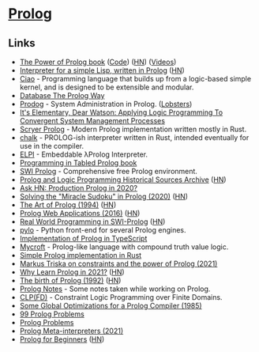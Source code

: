 # [Prolog](https://en.wikipedia.org/wiki/Prolog)

## Links

- [The Power of Prolog book](https://www.metalevel.at/prolog) ([Code](https://github.com/triska/the-power-of-prolog)) ([HN](https://news.ycombinator.com/item?id=22804079)) ([Videos](https://www.metalevel.at/prolog/videos/))
- [Interpreter for a simple Lisp, written in Prolog](https://github.com/triska/lisprolog) ([HN](https://news.ycombinator.com/item?id=19278555))
- [Ciao](https://github.com/ciao-lang/ciao) - Programming language that builds up from a logic-based simple kernel, and is designed to be extensible and modular.
- [Database The Prolog Way](https://www.i-programmer.info/programming/artificial-intelligence/1331-database-the-prolog-way.html)
- [Prodog](http://www.cs.tufts.edu/~couch/archives/prodog/) - System Administration in Prolog. ([Lobsters](https://lobste.rs/s/v6nomp/database_prolog_way))
- [It's Elementary, Dear Watson: Applying Logic Programming To Convergent System Management Processes](https://www.usenix.org/legacy/publications/library/proceedings/lisa99/full_papers/couch/couch_html/index.html)
- [Scryer Prolog](https://github.com/mthom/scryer-prolog) - Modern Prolog implementation written mostly in Rust.
- [chalk](https://github.com/rust-lang/chalk) - PROLOG-ish interpreter written in Rust, intended eventually for use in the compiler.
- [ELPI](https://github.com/LPCIC/elpi) - Embeddable λProlog Interpreter.
- [Programming in Tabled Prolog book](https://github.com/SWI-Prolog/tabled-prolog-book)
- [SWI Prolog](https://www.swi-prolog.org/) - Comprehensive free Prolog environment.
- [Prolog and Logic Programming Historical Sources Archive](http://www.softwarepreservation.org/projects/prolog/) ([HN](https://news.ycombinator.com/item?id=22658770))
- [Ask HN: Production Prolog in 2020?](https://news.ycombinator.com/item?id=23234017)
- [Solving the "Miracle Sudoku" in Prolog (2020)](https://benjamincongdon.me/blog/2020/05/23/Solving-the-Miracle-Sudoku-in-Prolog/) ([HN](https://news.ycombinator.com/item?id=23302102))
- [The Art of Prolog (1994)](https://mitpress.mit.edu/books/art-prolog-second-edition) ([HN](https://news.ycombinator.com/item?id=23582903))
- [Prolog Web Applications (2016)](https://www.metalevel.at/prolog/web) ([HN](https://news.ycombinator.com/item?id=23597688))
- [Real World Programming in SWI-Prolog](http://www.pathwayslms.com/swipltuts/) ([HN](https://news.ycombinator.com/item?id=23818901))
- [pylo](https://github.com/sebdumancic/pylo2) - Python front-end for several Prolog engines.
- [Implementation of Prolog in TypeScript](https://github.com/kkty/prolog)
- [Mycroft](https://github.com/enkiv2/mycroft) - Prolog-like language with compound truth value logic.
- [Simple Prolog implementation in Rust](https://github.com/mb64/prolog)
- [Markus Triska on constraints and the power of Prolog (2021)](https://thesearch.space/episodes/4-markus-triska-on-constraints-and-the-power-of-prolog)
- [Why Learn Prolog in 2021?](http://dstrohmaier.com/why-learn-prolog-in-2021/) ([HN](https://news.ycombinator.com/item?id=25652369))
- [The birth of Prolog (1992)](http://alain.colmerauer.free.fr/alcol/ArchivesPublications/PrologHistory/19november92.pdf) ([HN](https://news.ycombinator.com/item?id=26223906))
- [Prolog Notes](https://github.com/dtonhofer/prolog_notes) - Some notes taken while working on Prolog.
- [CLP(FD)](https://github.com/triska/clpfd) - Constraint Logic Programming over Finite Domains.
- [Some Global Optimizations for a Prolog Compiler (1985)](https://core.ac.uk/download/pdf/82661515.pdf)
- [99 Prolog Problems](https://www.ic.unicamp.br/~meidanis/courses/mc336/2009s2/prolog/problemas/)
- [Prolog Problems](https://sites.google.com/site/prologsite/prolog-problems)
- [Prolog Meta-interpreters (2021)](https://www.youtube.com/watch?v=nmBkU-l1zyc)
- [Prolog for Beginners](https://www.coursera.org/projects/prolog-for-beginners-fhqrd) ([HN](https://news.ycombinator.com/item?id=26872770))
